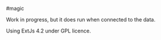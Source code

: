 #magic

Work in progress, but it does run when connected to the data.

Using ExtJs 4.2 under GPL licence.

